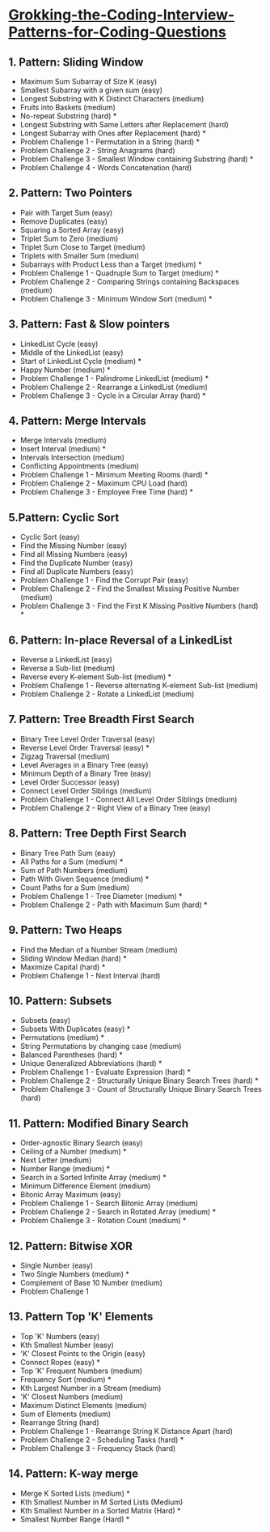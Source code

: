 # [Grokking-the-Coding-Interview-Patterns-for-Coding-Questions](https://www.educative.io/courses/grokking-the-coding-interview)

## 1. Pattern: Sliding Window
- Maximum Sum Subarray of Size K (easy)
- Smallest Subarray with a given sum (easy)
- Longest Substring with K Distinct Characters (medium)
- Fruits into Baskets (medium)
- No-repeat Substring (hard) *
- Longest Substring with Same Letters after Replacement (hard)
- Longest Subarray with Ones after Replacement (hard) *
- Problem Challenge 1 - Permutation in a String (hard) *
- Problem Challenge 2 - String Anagrams (hard)
- Problem Challenge 3 - Smallest Window containing Substring (hard) *
- Problem Challenge 4 - Words Concatenation (hard) 

## 2. Pattern: Two Pointers
- Pair with Target Sum (easy)
- Remove Duplicates (easy)
- Squaring a Sorted Array (easy)
- Triplet Sum to Zero (medium)
- Triplet Sum Close to Target (medium)
- Triplets with Smaller Sum (medium)
- Subarrays with Product Less than a Target (medium) *
- Problem Challenge 1 - Quadruple Sum to Target (medium) *
- Problem Challenge 2 - Comparing Strings containing Backspaces (medium)
- Problem Challenge 3 - Minimum Window Sort (medium) *


## 3. Pattern: Fast & Slow pointers
- LinkedList Cycle (easy)
- Middle of the LinkedList (easy)
- Start of LinkedList Cycle (medium) *
- Happy Number (medium) * 
- Problem Challenge 1 - Palindrome LinkedList (medium) *
- Problem Challenge 2 - Rearrange a LinkedList (medium)
- Problem Challenge 3 - Cycle in a Circular Array (hard) *

## 4. Pattern: Merge Intervals
- Merge Intervals (medium)
- Insert Interval (medium) *
- Intervals Intersection (medium)
- Conflicting Appointments (medium)
- Problem Challenge 1 - Minimum Meeting Rooms (hard) *
- Problem Challenge 2 - Maximum CPU Load (hard)
- Problem Challenge 3 - Employee Free Time (hard) *

## 5.Pattern: Cyclic Sort
- Cyclic Sort (easy)
- Find the Missing Number (easy)
- Find all Missing Numbers (easy)
- Find the Duplicate Number (easy)
- Find all Duplicate Numbers (easy)
- Problem Challenge 1 - Find the Corrupt Pair (easy)
- Problem Challenge 2 - Find the Smallest Missing Positive Number (medium)
- Problem Challenge 3 - Find the First K Missing Positive Numbers (hard) *

## 6. Pattern: In-place Reversal of a LinkedList
- Reverse a LinkedList (easy) 
- Reverse a Sub-list (medium) 
- Reverse every K-element Sub-list (medium) *
- Problem Challenge 1 - Reverse alternating K-element Sub-list (medium)
- Problem Challenge 2 - Rotate a LinkedList (medium)

## 7. Pattern: Tree Breadth First Search
- Binary Tree Level Order Traversal (easy)
- Reverse Level Order Traversal (easy) * 
- Zigzag Traversal (medium)
- Level Averages in a Binary Tree (easy)
- Minimum Depth of a Binary Tree (easy) 
- Level Order Successor (easy)
- Connect Level Order Siblings (medium)
- Problem Challenge 1 - Connect All Level Order Siblings (medium)
- Problem Challenge 2 - Right View of a Binary Tree (easy) 

## 8. Pattern: Tree Depth First Search
- Binary Tree Path Sum (easy)
- All Paths for a Sum (medium) *
- Sum of Path Numbers (medium)
- Path With Given Sequence (medium) *
- Count Paths for a Sum (medium)
- Problem Challenge 1 - Tree Diameter (medium) *
- Problem Challenge 2 - Path with Maximum Sum (hard) *

## 9. Pattern: Two Heaps
- Find the Median of a Number Stream (medium) 
- Sliding Window Median (hard) *
- Maximize Capital (hard) * 
- Problem Challenge 1 - Next Interval (hard) 

## 10. Pattern: Subsets
- Subsets (easy)
- Subsets With Duplicates (easy) *
- Permutations (medium) *
- String Permutations by changing case (medium)
- Balanced Parentheses (hard) *
- Unique Generalized Abbreviations (hard) * 
- Problem Challenge 1 - Evaluate Expression (hard) *
- Problem Challenge 2 - Structurally Unique Binary Search Trees (hard) *
- Problem Challenge 3 - Count of Structurally Unique Binary Search Trees (hard)

## 11. Pattern: Modified Binary Search
- Order-agnostic Binary Search (easy)
- Ceiling of a Number (medium) *
- Next Letter (medium)
- Number Range (medium) *
- Search in a Sorted Infinite Array (medium) *
- Minimum Difference Element (medium)
- Bitonic Array Maximum (easy)
- Problem Challenge 1 - Search Bitonic Array (medium)
- Problem Challenge 2 - Search in Rotated Array (medium) * 
- Problem Challenge 3 - Rotation Count (medium) *

## 12. Pattern: Bitwise XOR
- Single Number (easy)
- Two Single Numbers (medium) *
- Complement of Base 10 Number (medium)
- Problem Challenge 1

## 13. Pattern Top 'K' Elements
- Top 'K' Numbers (easy)
- Kth Smallest Number (easy)
- 'K' Closest Points to the Origin (easy)
- Connect Ropes (easy) *
- Top 'K' Frequent Numbers (medium)
- Frequency Sort (medium) *
- Kth Largest Number in a Stream (medium)
- 'K' Closest Numbers (medium)
- Maximum Distinct Elements (medium)
- Sum of Elements (medium) 
- Rearrange String (hard)
- Problem Challenge 1 - Rearrange String K Distance Apart (hard) 
- Problem Challenge 2 - Scheduling Tasks (hard) *
- Problem Challenge 3 - Frequency Stack (hard) 

## 14. Pattern: K-way merge
- Merge K Sorted Lists (medium) *
- Kth Smallest Number in M Sorted Lists (Medium) 
- Kth Smallest Number in a Sorted Matrix (Hard) *
- Smallest Number Range (Hard) *
